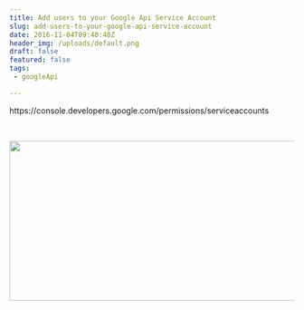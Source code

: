```yaml
---
title: Add users to your Google Api Service Account
slug: add-users-to-your-google-api-service-account
date: 2016-11-04T09:40:48Z
header_img: /uploads/default.png
draft: false
featured: false
tags:
 - googleApi

---
```

<p>https://console.developers.google.com/permissions/serviceaccounts</p>
<p>&nbsp;</p>
<p><img src="http://joxi.ru/L21WWZYS38NbrX.jpg" alt="" width="565" height="282" /></p>
<p>&nbsp;</p>
<p>&nbsp;</p>